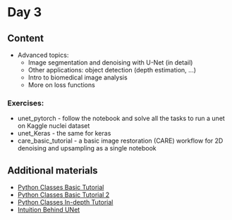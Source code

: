 # Day 3

## Content

- Advanced topics:
    - Image segmentation and denoising with U-Net (in detail)
    - Other applications: object detection (depth estimation, ...)
    - Intro to biomedical image analysis
    - More on loss functions

### Exercises:

* unet_pytorch - follow the notebook and solve all the tasks to run a unet on Kaggle nuclei dataset
* unet_Keras - the same for keras
* care_basic_tutorial - a basic image restoration (CARE) workflow for 2D denoising and upsampling as a single notebook 

## Additional materials

 * [Python Classes Basic Tutorial](https://www.w3schools.com/python/python_classes.asp)
 * [Python Classes Basic Tutorial 2](https://www.learnpython.org/en/Classes_and_Objects)
 * [Python Classes In-depth Tutorial](https://jeffknupp.com/blog/2014/06/18/improve-your-python-python-classes-and-object-oriented-programming/)
 * [Intuition Behind UNet](https://towardsdatascience.com/u-net-b229b32b4a71)
